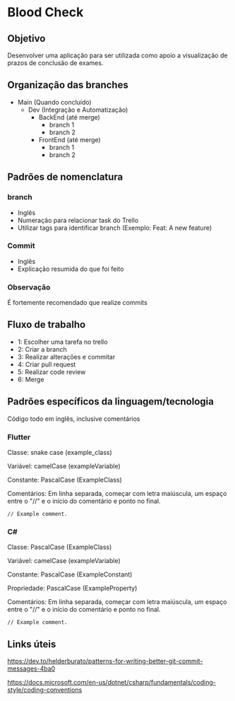 # Blood Check

## Objetivo
Desenvolver uma aplicação para ser utilizada como apoio a visualização de prazos de conclusão de exames.

## Organização das branches
- Main (Quando concluído)
  - Dev (Integração e Automatização)
    - BackEnd (até merge)
      - branch 1
      - branch 2
    - FrontEnd (até merge)
      - branch 1
      - branch 2

## Padrões de nomenclatura

### branch
- Inglês
- Numeração para relacionar task do Trello
- Utilizar tags para identificar branch (Exemplo: Feat: A new feature)

### Commit
- Inglês
- Explicação resumida do que foi feito

### Observação
É fortemente recomendado que realize commits

## Fluxo de trabalho
- 1: Escolher uma tarefa no trello
- 2: Criar a branch
- 3: Realizar alterações e commitar
- 4: Criar pull request
- 5: Realizar code review
- 6: Merge


## Padrões específicos da linguagem/tecnologia

Código todo em inglês, inclusive comentários

### Flutter 

Classe: snake case (example_class) 

Variável: camelCase (exampleVariable) 

Constante: PascalCase (ExampleClass) 

Comentários: Em linha separada, começar com letra maiúscula, um espaço entre o "//" e o início do comentário e ponto no final. 

    // Example comment.

### C#

Classe: PascalCase (ExampleClass) 

Variável: camelCase (exampleVariable) 

Constante: PascalCase (ExampleConstant) 

Propriedade: PascalCase (ExampleProperty) 

Comentários: Em linha separada, começar com letra maiúscula, um espaço entre o "//" e o início do comentário e ponto no final. 

    // Example comment. 

## Links úteis
https://dev.to/helderburato/patterns-for-writing-better-git-commit-messages-4ba0

https://docs.microsoft.com/en-us/dotnet/csharp/fundamentals/coding-style/coding-conventions
